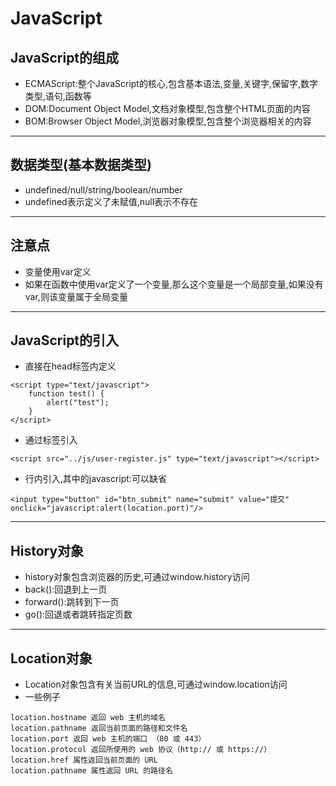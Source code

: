 # JavaScript
## JavaScript的组成
- ECMAScript:整个JavaScript的核心,包含基本语法,变量,关键字,保留字,数字类型,语句,函数等
- DOM:Document Object Model,文档对象模型,包含整个HTML页面的内容
- BOM:Browser Object Model,浏览器对象模型,包含整个浏览器相关的内容
---
## 数据类型(基本数据类型)
- undefined/null/string/boolean/number
- undefined表示定义了未赋值,null表示不存在
---
## 注意点
- 变量使用var定义
- 如果在函数中使用var定义了一个变量,那么这个变量是一个局部变量,如果没有var,则该变量属于全局变量   
---
## JavaScript的引入
- 直接在head标签内定义
>
    <script type="text/javascript">
        function test() {
            alert("test");
        }
    </script>
- 通过标签引入
>
    <script src="../js/user-register.js" type="text/javascript"></script>
- 行内引入,其中的javascript:可以缺省
>
    <input type="button" id="btn_submit" name="submit" value="提交" onclick="javascript:alert(location.port)"/>
---
## History对象
- history对象包含浏览器的历史,可通过window.history访问
- back():回退到上一页
- forward():跳转到下一页
- go():回退或者跳转指定页数
---
## Location对象
- Location对象包含有关当前URL的信息,可通过window.location访问
- 一些例子
>
    location.hostname 返回 web 主机的域名 
    location.pathname 返回当前页面的路径和文件名 
    location.port 返回 web 主机的端口 （80 或 443） 
    location.protocol 返回所使用的 web 协议（http:// 或 https://）
    location.href 属性返回当前页面的 URL 
    location.pathname 属性返回 URL 的路径名


